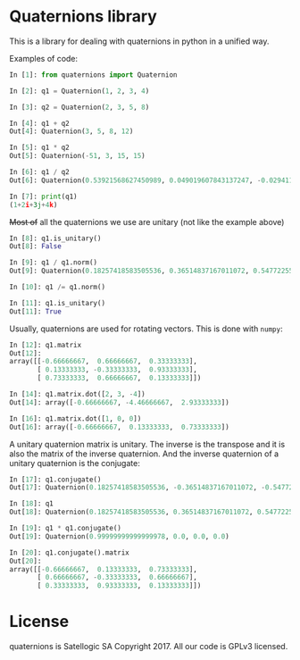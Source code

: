 Quaternions library
===================

This is a library for dealing with quaternions in python in a unified way.

Examples of code:

```python
In [1]: from quaternions import Quaternion

In [2]: q1 = Quaternion(1, 2, 3, 4)

In [3]: q2 = Quaternion(2, 3, 5, 8)

In [4]: q1 + q2
Out[4]: Quaternion(3, 5, 8, 12)

In [5]: q1 * q2
Out[5]: Quaternion(-51, 3, 15, 15)

In [6]: q1 / q2
Out[6]: Quaternion(0.53921568627450989, 0.049019607843137247, -0.029411764705882353, 0.0098039215686274439)

In [7]: print(q1)
(1+2i+3j+4k)
```

~~Most of~~ all the quaternions we use are unitary (not like the example above)

```python
In [8]: q1.is_unitary()
Out[8]: False

In [9]: q1 / q1.norm()
Out[9]: Quaternion(0.18257418583505536, 0.36514837167011072, 0.54772255750516607, 0.73029674334022143)

In [10]: q1 /= q1.norm()

In [11]: q1.is_unitary()
Out[11]: True
```

Usually, quaternions are used for rotating vectors. This is done with `numpy`:
```python
In [12]: q1.matrix
Out[12]:
array([[-0.66666667,  0.66666667,  0.33333333],
       [ 0.13333333, -0.33333333,  0.93333333],
       [ 0.73333333,  0.66666667,  0.13333333]])

In [14]: q1.matrix.dot([2, 3, -4])
Out[14]: array([-0.66666667, -4.46666667,  2.93333333])

In [16]: q1.matrix.dot([1, 0, 0])
Out[16]: array([-0.66666667,  0.13333333,  0.73333333])
```

A unitary quaternion matrix is unitary. The inverse is the transpose and it is also the
matrix of the inverse quaternion. And the inverse quaternion of a unitary quaternion is
the conjugate:

```python
In [17]: q1.conjugate()
Out[17]: Quaternion(0.18257418583505536, -0.36514837167011072, -0.54772255750516607, -0.73029674334022143)

In [18]: q1
Out[18]: Quaternion(0.18257418583505536, 0.36514837167011072, 0.54772255750516607, 0.73029674334022143)

In [19]: q1 * q1.conjugate()
Out[19]: Quaternion(0.99999999999999978, 0.0, 0.0, 0.0)

In [20]: q1.conjugate().matrix
Out[20]:
array([[-0.66666667,  0.13333333,  0.73333333],
       [ 0.66666667, -0.33333333,  0.66666667],
       [ 0.33333333,  0.93333333,  0.13333333]])
```

License
=======

quaternions is Satellogic SA Copyright 2017. All our code is GPLv3 licensed.
